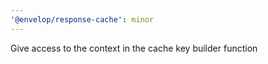 ```yaml
---
'@envelop/response-cache': minor
---
```


Give access to the context in the cache key builder function
